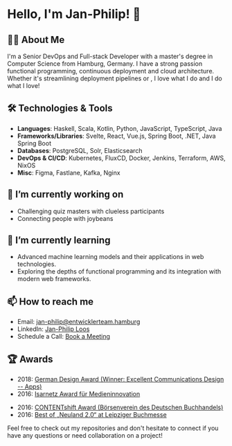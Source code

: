 # Hello, I'm Jan-Philip! 👋

## 🧑‍💻 About Me
I'm a Senior DevOps and Full-stack Developer with a master's degree in Computer Science from Hamburg, Germany.
I have a strong passion functional programming, continuous deployment and cloud architecture.
Whether it's streamlining deployment pipelines or , I love what I do and I do what I love!

## 🛠️ Technologies & Tools
- **Languages**: Haskell, Scala, Kotlin, Python, JavaScript, TypeScript, Java
- **Frameworks/Libraries**: Svelte, React, Vue.js, Spring Boot, .NET, Java Spring Boot
- **Databases**: PostgreSQL, Solr, Elasticsearch
- **DevOps & CI/CD**: Kubernetes, FluxCD, Docker, Jenkins, Terraform, AWS, NixOS
- **Misc**: Figma, Fastlane, Kafka, Nginx

## 🔭 I’m currently working on
- Challenging quiz masters with clueless participants
- Connecting people with joybeans

## 🌱 I’m currently learning
- Advanced machine learning models and their applications in web technologies.
- Exploring the depths of functional programming and its integration with modern web frameworks.

## 📫 How to reach me
- Email: [jan-philip@entwicklerteam.hamburg](mailto:jan-philip@entwicklerteam.hamburg)
- LinkedIn: [Jan-Philip Loos](https://www.linkedin.com/in/jan-philip-loos-770b23201/)
- Schedule a Call: [Book a Meeting](https://calendly.com/jan-philip-loos/30min)

## 🏆 Awards
- 2018: [German Design Award (Winner: Excellent Communications Design -- Apps)](https://www.german-design-award.com/die-gewinner/galerie/detail/14562-papego.html)
- 2016: [Isarnetz Award für Medieninnovation](https://www.briends.net/2016/11/04/papego-mit-isarnetz-award-f%C3%BCr-medieninnovation-ausgezeichnet/)
* 2016: [CONTENTshift Award (Börsenverein des Deutschen Buchhandels)](https://www.contentshift.de/2016/gewinner/)
* 2016: [Best of „Neuland 2.0“ at Leipziger Buchmesse](http://www.leipziger-buchmesse.de/pressemitteilungen/neuland-20-zeigt-14-ausgewaehlte-startupinnovationen/393971)

Feel free to check out my repositories and don't hesitate to connect if you have any questions or need collaboration on a project!
